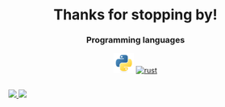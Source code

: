 <h1 align="center">Thanks for stopping by!</h1>

<div>
  <h3 align="center">Programming languages</h3>
  
  <p align="center"> <a href="https://www.python.org" target="_blank" rel="noreferrer"> 
    <img src="https://raw.githubusercontent.com/devicons/devicon/master/icons/python/python-original.svg" alt="python" width="40" height="40"/></a>
    <a href="https://posit.co/download/rstudio-desktop/" target="_blank" rel="noreferrer"> <img src="https://cdn.jsdelivr.net/gh/devicons/devicon/icons/rstudio/rstudio-original.svg" alt="rust" width="40" height="40"/>
    </a> 
  </p>
</div>

##

<div>
  <a href="https://github.com/decarvaa">
  <img height="140em" src="https://github-readme-stats.vercel.app/api?username=decarvaa&show_icons=true&theme=blue&include_all_commits=true&count_private=true&hide_title=true"/>
  <img height="100em" src="https://github-readme-stats.vercel.app/api/top-langs/?username=decarvaa&layout=compact&langs_count=16&theme=blue&hide_title=true"/>
</div>
          
